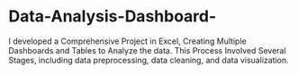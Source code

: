 # Data-Analysis-Dashboard-
I developed a Comprehensive Project in Excel, Creating Multiple Dashboards and Tables to Analyze the data. This Process Involved Several Stages, including data preprocessing, data cleaning, and data visualization.
